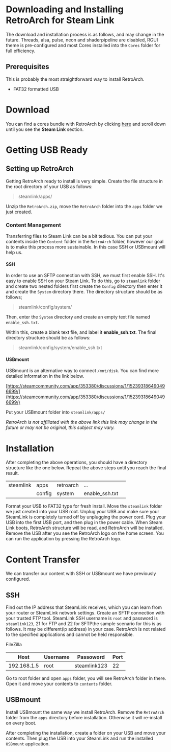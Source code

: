 
# Downloading and Installing RetroArch for Steam Link

The download and installation process is as follows, and may change in the future. Threads, alsa, pulse, neon and shaderpipeline are disabled, RGUI theme is pre-configured and most Cores installed into the `Cores` folder for full efficiency.

## Prerequisites

This is probably the most straightforward way to install RetroArch.

- FAT32 formatted USB

# Download 

You can find a cores bundle with RetroArch by clicking [here](https://www.retroarch.com/index.php?page=platforms) and scroll down until you see the **Steam Link** section.

# Getting USB Ready

## Setting up RetroArch

Getting RetroArch ready to install is very simple. Create the file structure in the root directory of your USB as follows:

> steamlink/apps/

Unzip the `RetroArch.zip`,  move the `RetroArch` folder into the `apps` folder we just created. 

### Content Management

Transferring files to Steam Link can be a bit tedious. You can put your contents inside the `Content` folder in the `RetroArch` folder, however our goal is to make this process more sustainable. In this case SSH or USBmount will help us.

#### SSH

In order to use an SFTP connection with SSH, we must first enable SSH. It's easy to enable SSH on your Steam Link. To do this, go to `steamlink` folder and create two nested folders first create the `Config` directory then enter it and create the `System` directory there. The directory structure should be as follows;

> steamlink/config/system/

Then, enter the `System` directory and create an empty text file named `enable_ssh.txt`.

Within this, create a blank text file, and label it **enable_ssh.txt**. The final directory structure should be as follows:

> steamlink/config/system/enable_ssh.txt
> 
#### USBmount

USBmount is an alternative way to connect `/mnt/disk`. You can find more detailed information in the link below.

[https://steamcommunity.com/app/353380/discussions/1/152393186490496699/](https://steamcommunity.com/app/353380/discussions/1/152393186490496699/)

Put your USBmount folder into `steamlink/apps/`

*RetroArch is not affiliated with the above link this link may change in the future or may not be original, this subject may vary.*

# Installation

After completing the above operations, you should have a directory structure like the one below. Repeat the above steps until you reach the final result.

|   |   |   |   |   |
|---|---|---|---|---|
| steamlink  |  apps |  retroarch |...   |   |
|   | config  | system  | enable_ssh.txt  |   |


Format your USB to FAT32 type for fresh install. Move the `steamlink` folder we just created into your USB root. Unplug your USB and make sure your SteamLink is completely turned off by unplugging the power cord. Plug your USB into the first USB port, and then plug in the power cable. When Steam Link boots, RetroArch structure will be read, and RetroArch will be installed. Remove the USB after you see the RetroArch logo on the home screen. You can run the application by pressing the RetroArch logo.

# Content Transfer

We can transfer our content with SSH or USBmount we have previously configured.

## SSH

Find out the IP address that SteamLink receives, which you can learn from your router or SteamLink network settings. Create an SFTP connection with your trusted FTP tool. SteamLink SSH username is `root` and password is `steamlink123`, 21 for FTP and 22 for SFTPthe sample scenario for this is as follows. It may be different(ip address) in your case. RetroArch is not related to the specified applications and cannot be held responsible.

FileZilla

| Host  | Username  | Passoword  | Port  |
|---|---|---|---|
| 192.168.1.5  | root  |  steamlink123 | 22  |

Go to root folder and open `apps` folder, you will see RetroArch folder in there. Open it and move your contents to `contents` folder.

## USBmount

Install USBmount the same way we install RetroArch. Remove the `RetroArch` folder from the `apps` directory before installation. Otherwise it will re-install on every boot.

After completing the installation, create a folder on your USB and move your contents. Then plug the USB into your SteamLink and run the installed `USBmount` application.
